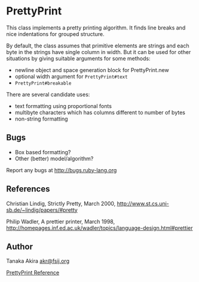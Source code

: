 # PrettyPrint

This class implements a pretty printing algorithm. It finds line breaks and
nice indentations for grouped structure.

By default, the class assumes that primitive elements are strings and each
byte in the strings have single column in width. But it can be used for other
situations by giving suitable arguments for some methods:

*   newline object and space generation block for PrettyPrint.new
*   optional width argument for `PrettyPrint#text`
*   `PrettyPrint#breakable`


There are several candidate uses:

*   text formatting using proportional fonts
*   multibyte characters which has columns different to number of bytes
*   non-string formatting


## Bugs

*   Box based formatting?
*   Other (better) model/algorithm?


Report any bugs at http://bugs.ruby-lang.org

## References
Christian Lindig, Strictly Pretty, March 2000,
http://www.st.cs.uni-sb.de/~lindig/papers/#pretty

Philip Wadler, A prettier printer, March 1998,
http://homepages.inf.ed.ac.uk/wadler/topics/language-design.html#prettier

## Author
Tanaka Akira <akr@fsij.org>

[PrettyPrint Reference](https://ruby-doc.org/stdlib-2.7.0/libdoc/prettyprint/rdoc/PrettyPrint.html)